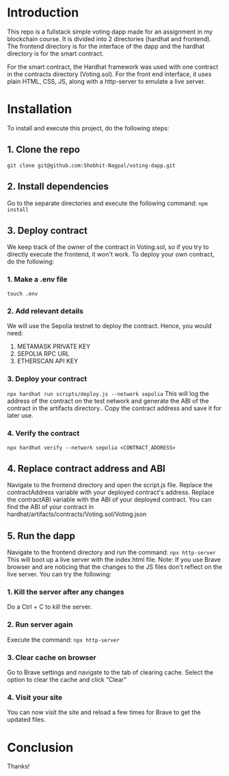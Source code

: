 # Introduction
This repo is a fullstack simple voting dapp made for an assignment in my blockchain course. It is divided into 2 directories (hardhat and frontend).
The frontend directory is for the interface of the dapp and the hardhat directory is for the smart contract.

For the smart contract, the Hardhat framework was used with one contract in the contracts directory (Voting.sol).
For the front end interface, it uses plain HTML, CSS, JS, along with a http-server to emulate a live server.

# Installation
To install and execute this project, do the following steps: 
## 1. Clone the repo
```git clone git@github.com:Shobhit-Nagpal/voting-dapp.git```
## 2. Install dependencies
Go to the separate directories and execute the following command:
```npm install```
## 3. Deploy contract
We keep track of the owner of the contract in Voting.sol, so if you try to directly execute the frontend, it won't work.
To deploy your own contract, do the following:
### 1. Make a .env file
```touch .env```
### 2. Add relevant details
We will use the Sepolia testnet to deploy the contract. Hence, you would need:
1. METAMASK PRIVATE KEY
2. SEPOLIA RPC URL
3. ETHERSCAN API KEY
### 3. Deploy your contract
```npx hardhat run scripts/deploy.js --network sepolia```
This will log the address of the contract on the test network and generate the ABI of the contract in the artifacts directory.. Copy the contract address and save it for later use.
### 4. Verify the contract
```npx hardhat verify --network sepolia <CONTRACT_ADDRESS>```
## 4. Replace contract address and ABI
Navigate to the frontend directory and open the script.js file. Replace the contractAddress variable with your deployed contract's address.
Replace the contractABI variable with the ABI of your deployed contract. You can find the ABI of your contract in hardhat/artifacts/contracts/Voting.sol/Voting.json
## 5. Run the dapp
Navigate to the frontend directory and run the command:
```npx http-server```
This will boot up a live server with the index.html file.
Note: If you use Brave browser and are noticing that the changes to the JS files don't reflect on the live server. You can try the following:
### 1. Kill the server after any changes
Do a Ctrl + C to kill the server.
### 2. Run server again
Execute the command:
```npx http-server```
### 3. Clear cache on browser
Go to Brave settings and navigate to the tab of clearing cache. Select the option to clear the cache and click "Clear"
### 4. Visit your site
You can now visit the site and reload a few times for Brave to get the updated files.


# Conclusion
Thanks!

